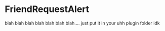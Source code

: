 # FriendRequestAlert


blah blah blah blah blah blah blah....
just put it in your uhh plugin folder idk
